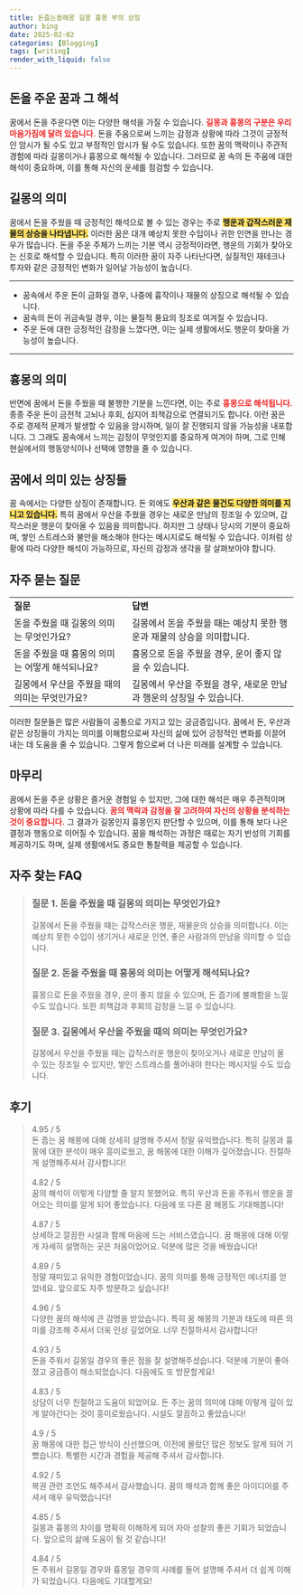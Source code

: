 ```yaml
---
title: 돈줍는꿈해몽 길몽 흉몽 부의 상징
author: bing
date: 2025-02-02
categories: [Blogging]
tags: [writing]
render_with_liquid: false
---
```



<h2 id='돈을 주운 꿈과 그 해석'>돈을 주운 꿈과 그 해석</h2>

<p>꿈에서 돈을 주운다면 이는 다양한 해석을 가질 수 있습니다. <b><span style="color: #ee2323;">길몽과 흉몽의 구분은 우리 마음가짐에 달려 있습니다.</span></b> 돈을 주움으로써 느끼는 감정과 상황에 따라 그것이 긍정적인 암시가 될 수도 있고 부정적인 암시가 될 수도 있습니다. 또한 꿈의 맥락이나 주관적 경험에 따라 길몽이거나 흉몽으로 해석될 수 있습니다. 그러므로 꿈 속의 돈 주움에 대한 해석이 중요하며, 이를 통해 자신의 운세를 점검할 수 있습니다.</p>

<h2 id='길몽의 의미'>길몽의 의미</h2>

<p>꿈에서 돈을 주웠을 때 긍정적인 해석으로 볼 수 있는 경우는 주로 <b><span style="background-color: #ffe066;">행운과 갑작스러운 재물의 상승을 나타냅니다.</span></b> 이러한 꿈은 대개 예상치 못한 수입이나 귀한 인연을 만나는 경우가 많습니다. 돈을 주운 주체가 느끼는 기분 역시 긍정적이라면, 행운의 기회가 찾아오는 신호로 해석할 수 있습니다. 특히 이러한 꿈이 자주 나타난다면, 실질적인 재테크나 투자와 같은 긍정적인 변화가 일어날 가능성이 높습니다.</p>

<hr />

<ul>
    <li>꿈속에서 주운 돈이 금화일 경우, 나중에 흉작이나 재물의 상징으로 해석될 수 있습니다.</li>
    <li>꿈속의 돈이 귀금속일 경우, 이는 물질적 풍요의 징조로 여겨질 수 있습니다.</li>
    <li>주운 돈에 대한 긍정적인 감정을 느꼈다면, 이는 실제 생활에서도 행운이 찾아올 가능성이 높습니다.</li>
</ul>

<hr />

<h2 id='흉몽의 의미'>흉몽의 의미</h2>

<p>반면에 꿈에서 돈을 주웠을 때 불행한 기분을 느낀다면, 이는 주로 <b><span style="color: #ee2323;">흉몽으로 해석됩니다.</span></b> 종종 주운 돈이 금전적 고뇌나 후회, 심지어 죄책감으로 연결되기도 합니다. 이런 꿈은 주로 경제적 문제가 발생할 수 있음을 암시하며, 일이 잘 진행되지 않을 가능성을 내포합니다. 그 그래도 꿈속에서 느끼는 감정이 무엇인지를 중요하게 여겨야 하며, 그로 인해 현실에서의 행동양식이나 선택에 영향을 줄 수 있습니다.</p>

<h2 id='꿈에서 의미 있는 상징들'>꿈에서 의미 있는 상징들</h2>

<p>꿈 속에서는 다양한 상징이 존재합니다. 돈 외에도 <b><span style="background-color: #ffe066;">우산과 같은 물건도 다양한 의미를 지니고 있습니다.</span></b> 특히 꿈에서 우산을 주웠을 경우는 새로운 만남의 징조일 수 있으며, 갑작스러운 행운이 찾아올 수 있음을 의미합니다. 하지만 그 상태나 당시의 기분이 중요하며, 쌓인 스트레스와 불안을 해소해야 한다는 메시지로도 해석될 수 있습니다. 이처럼 상황에 따라 다양한 해석이 가능하므로, 자신의 감정과 생각을 잘 살펴보아야 합니다.</p>

<h2 id='자주 묻는 질문'>자주 묻는 질문</h2>

<table>
    <tr>
        <td><b>질문</b></td>
        <td><b>답변</b></td>
    </tr>
    <tr>
        <td>돈을 주웠을 때 길몽의 의미는 무엇인가요?</td>
        <td>길몽에서 돈을 주웠을 때는 예상치 못한 행운과 재물의 상승을 의미합니다.</td>
    </tr>
    <tr>
        <td>돈을 주웠을 때 흉몽의 의미는 어떻게 해석되나요?</td>
        <td>흉몽으로 돈을 주웠을 경우, 운이 좋지 않을 수 있습니다.</td>
    </tr>
    <tr>
        <td>길몽에서 우산을 주웠을 때의 의미는 무엇인가요?</td>
        <td>길몽에서 우산을 주웠을 경우, 새로운 만남과 행운의 상징일 수 있습니다.</td>
    </tr>
</table>

<p>이러한 질문들은 많은 사람들이 공통으로 가지고 있는 궁금증입니다. 꿈에서 돈, 우산과 같은 상징들이 가지는 의미를 이해함으로써 자신의 삶에 있어 긍정적인 변화를 이끌어 내는 데 도움을 줄 수 있습니다. 그렇게 함으로써 더 나은 미래를 설계할 수 있습니다.</p>

<h2 id='마무리'>마무리</h2>

<p>꿈에서 돈을 주운 상황은 즐거운 경험일 수 있지만, 그에 대한 해석은 매우 주관적이며 상황에 따라 다를 수 있습니다. <b><span style="color: #ee2323;">꿈의 맥락과 감정을 잘 고려하여 자신의 상황을 분석하는 것이 중요합니다.</span></b> 그 결과가 길몽인지 흉몽인지 판단할 수 있으며, 이를 통해 보다 나은 결정과 행동으로 이어질 수 있습니다. 꿈을 해석하는 과정은 때로는 자기 반성의 기회를 제공하기도 하며, 실제 생활에서도 중요한 통찰력을 제공할 수 있습니다.</p>


<h2 id='자주_찾는_FAQ'>자주 찾는 FAQ</h2>
<div itemscope="" itemtype="https://schema.org/FAQPage"> 
<blockquote> 
<div itemscope="" itemprop="mainEntity" itemtype="https://schema.org/Question"> 
<h3 itemprop="name">질문 1. 돈을 주웠을 때 길몽의 의미는 무엇인가요?</h3> 
<div itemscope="" itemprop="acceptedAnswer" itemtype="https://schema.org/Answer"> 
<span itemprop="text"> 
<p>길몽에서 돈을 주웠을 때는 갑작스러운 행운, 재물운의 상승을 의미합니다. 이는 예상치 못한 수입이 생기거나 새로운 인연, 좋은 사람과의 만남을 의미할 수 있습니다.</p> 
</span> 
</div> 
</div> 

<div itemscope="" itemprop="mainEntity" itemtype="https://schema.org/Question"> 
<h3 itemprop="name">질문 2. 돈을 주웠을 때 흉몽의 의미는 어떻게 해석되나요?</h3> 
<div itemscope="" itemprop="acceptedAnswer" itemtype="https://schema.org/Answer"> 
<span itemprop="text"> 
<p>흉몽으로 돈을 주웠을 경우, 운이 좋지 않을 수 있으며, 돈 줍기에 불쾌함을 느낄 수도 있습니다. 또한 죄책감과 후회의 감정을 느낄 수 있습니다.</p> 
</span> 
</div> 
</div> 

<div itemscope="" itemprop="mainEntity" itemtype="https://schema.org/Question"> 
<h3 itemprop="name">질문 3. 길몽에서 우산을 주웠을 때의 의미는 무엇인가요?</h3> 
<div itemscope="" itemprop="acceptedAnswer" itemtype="https://schema.org/Answer"> 
<span itemprop="text"> 
<p>길몽에서 우산을 주웠을 때는 갑작스러운 행운이 찾아오거나 새로운 만남이 올 수 있는 징조일 수 있지만, 쌓인 스트레스를 풀어내야 한다는 메시지일 수도 있습니다.</p> 
</span> 
</div> 
</div> 
</blockquote> 
</div>
<h2 id='후기'>후기</h2>
<div itemscope itemtype="https://schema.org/Product">
  <blockquote>
  <div itemprop="review" itemscope itemtype="https://schema.org/Review">
      <div itemprop="reviewRating" itemscope itemtype="https://schema.org/Rating"> <span itemprop="ratingValue">4.95</span> / <span itemprop="bestRating">5</span> </div>
      <span itemprop="reviewBody">돈 줍는 꿈 해몽에 대해 상세히 설명해 주셔서 정말 유익했습니다. 특히 길몽과 흉몽에 대한 분석이 매우 흥미로웠고, 꿈 해몽에 대한 이해가 깊어졌습니다. 친절하게 설명해주셔서 감사합니다!</span>
  </div>
  <br>
  <div itemprop="review" itemscope itemtype="https://schema.org/Review">
      <div itemprop="reviewRating" itemscope itemtype="https://schema.org/Rating"> <span itemprop="ratingValue">4.82</span> / <span itemprop="bestRating">5</span> </div>
      <span itemprop="reviewBody">꿈의 해석이 이렇게 다양할 줄 알지 못했어요. 특히 우산과 돈을 주워서 행운을 끌어오는 의미를 알게 되어 좋았습니다. 다음에 또 다른 꿈 해몽도 기대해봅니다!</span>
  </div>
  <br>
  <div itemprop="review" itemscope itemtype="https://schema.org/Review">
      <div itemprop="reviewRating" itemscope itemtype="https://schema.org/Rating"> <span itemprop="ratingValue">4.87</span> / <span itemprop="bestRating">5</span> </div>
      <span itemprop="reviewBody">상세하고 깔끔한 시설과 함께 마음에 드는 서비스였습니다. 꿈 해몽에 대해 이렇게 자세히 설명하는 곳은 처음이었어요. 덕분에 많은 것을 배웠습니다!</span>
  </div>
  <br>
  <div itemprop="review" itemscope itemtype="https://schema.org/Review">
      <div itemprop="reviewRating" itemscope itemtype="https://schema.org/Rating"> <span itemprop="ratingValue">4.89</span> / <span itemprop="bestRating">5</span> </div>
      <span itemprop="reviewBody">정말 재미있고 유익한 경험이었습니다. 꿈의 의미를 통해 긍정적인 에너지를 얻었네요. 앞으로도 자주 방문하고 싶습니다!</span>
  </div>
  <br>
  <div itemprop="review" itemscope itemtype="https://schema.org/Review">
      <div itemprop="reviewRating" itemscope itemtype="https://schema.org/Rating"> <span itemprop="ratingValue">4.96</span> / <span itemprop="bestRating">5</span> </div>
      <span itemprop="reviewBody">다양한 꿈의 해석에 큰 감명을 받았습니다. 특히 꿈 해몽의 기분과 태도에 따른 의미를 강조해 주셔서 더욱 인상 깊었어요. 너무 친절하셔서 감사합니다!</span>
  </div>
  <br>
  <div itemprop="review" itemscope itemtype="https://schema.org/Review">
      <div itemprop="reviewRating" itemscope itemtype="https://schema.org/Rating"> <span itemprop="ratingValue">4.93</span> / <span itemprop="bestRating">5</span> </div>
      <span itemprop="reviewBody">돈을 주워서 길몽일 경우의 좋은 점을 잘 설명해주셨습니다. 덕분에 기분이 좋아졌고 궁금증이 해소되었습니다. 다음에도 또 방문할게요!</span>
  </div>
  <br>
  <div itemprop="review" itemscope itemtype="https://schema.org/Review">
      <div itemprop="reviewRating" itemscope itemtype="https://schema.org/Rating"> <span itemprop="ratingValue">4.83</span> / <span itemprop="bestRating">5</span> </div>
      <span itemprop="reviewBody">상담이 너무 친절하고 도움이 되었어요. 돈 주는 꿈의 의미에 대해 이렇게 깊이 있게 알아간다는 것이 흥미로웠습니다. 시설도 깔끔하고 좋았습니다!</span>
  </div>
  <br>
  <div itemprop="review" itemscope itemtype="https://schema.org/Review">
      <div itemprop="reviewRating" itemscope itemtype="https://schema.org/Rating"> <span itemprop="ratingValue">4.9</span> / <span itemprop="bestRating">5</span> </div>
      <span itemprop="reviewBody">꿈 해몽에 대한 접근 방식이 신선했으며, 이전에 몰랐던 많은 정보도 알게 되어 기뻤습니다. 특별한 시간과 경험을 제공해 주셔서 감사합니다.</span>
  </div>
  <br>
  <div itemprop="review" itemscope itemtype="https://schema.org/Review">
      <div itemprop="reviewRating" itemscope itemtype="https://schema.org/Rating"> <span itemprop="ratingValue">4.92</span> / <span itemprop="bestRating">5</span> </div>
      <span itemprop="reviewBody">복권 관련 조언도 해주셔서 감사했습니다. 꿈의 해석과 함께 좋은 아이디어를 주셔서 매우 유익했습니다!</span>
  </div>
  <br>
  <div itemprop="review" itemscope itemtype="https://schema.org/Review">
      <div itemprop="reviewRating" itemscope itemtype="https://schema.org/Rating"> <span itemprop="ratingValue">4.85</span> / <span itemprop="bestRating">5</span> </div>
      <span itemprop="reviewBody">길몽과 흉몽의 차이를 명확히 이해하게 되어 자아 성찰의 좋은 기회가 되었습니다. 앞으로의 삶에 도움이 될 것 같습니다!</span>
  </div>
  <br>
  <div itemprop="review" itemscope itemtype="https://schema.org/Review">
      <div itemprop="reviewRating" itemscope itemtype="https://schema.org/Rating"> <span itemprop="ratingValue">4.84</span> / <span itemprop="bestRating">5</span> </div>
      <span itemprop="reviewBody">돈 주워서 길몽일 경우와 흉몽일 경우의 사례를 들어 설명해 주셔서 더 쉽게 이해가 되었습니다. 다음에도 기대할게요!</span>
  </div>
  </blockquote>
</div>
